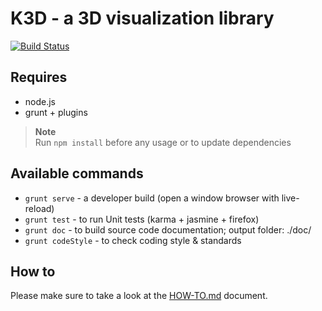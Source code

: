 # K3D - a 3D visualization library

[![Build Status](https://travis-ci.org/K3D-tools/K3D.svg)](https://travis-ci.org/K3D-tools/K3D)

## Requires

* node.js
* grunt + plugins

> **Note**  
Run `npm install` before any usage or to update dependencies

## Available commands

* `grunt serve` - a developer build (open a window browser with live-reload)
* `grunt test` - to run Unit tests (karma + jasmine + firefox)
* `grunt doc` - to build source code documentation; output folder: ./doc/
* `grunt codeStyle` - to check coding style & standards

## How to

Please make sure to take a look at the [HOW-TO.md](HOW-TO.md) document.
